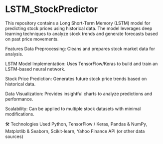 # LSTM_StockPredictor
This repository contains a Long Short-Term Memory (LSTM) model for predicting stock prices using historical data. The model leverages deep learning techniques to analyze stock trends and generate forecasts based on past price movements.

Features
Data Preprocessing: Cleans and prepares stock market data for analysis.

LSTM Model Implementation: Uses TensorFlow/Keras to build and train an LSTM-based neural network.

Stock Price Prediction: Generates future stock price trends based on historical data.

Data Visualization: Provides insightful charts to analyze predictions and performance.

Scalability: Can be applied to multiple stock datasets with minimal modifications.

🛠️ Technologies Used
Python, TensorFlow / Keras, Pandas & NumPy, Matplotlib & Seaborn, Scikit-learn, Yahoo Finance API (or other data sources)


